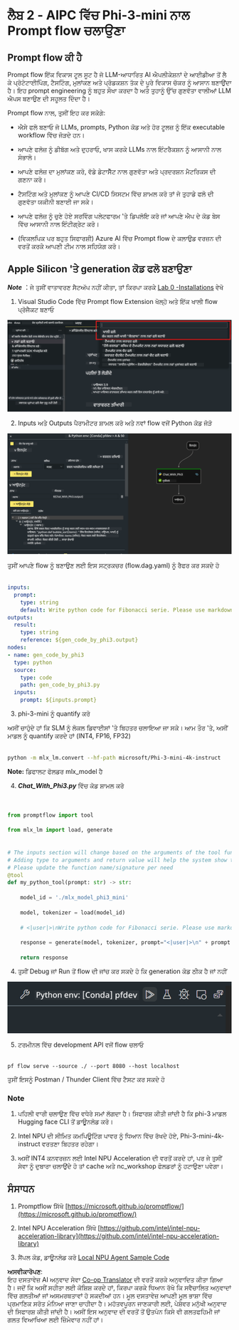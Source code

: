 <!--
CO_OP_TRANSLATOR_METADATA:
{
  "original_hash": "3dbbf568625b1ee04b354c2dc81d3248",
  "translation_date": "2025-07-17T04:25:03+00:00",
  "source_file": "md/02.Application/02.Code/Phi3/VSCodeExt/HOL/Apple/02.PromptflowWithMLX.md",
  "language_code": "pa"
}
-->
# **ਲੈਬ 2 - AIPC ਵਿੱਚ Phi-3-mini ਨਾਲ Prompt flow ਚਲਾਉਣਾ**

## **Prompt flow ਕੀ ਹੈ**

Prompt flow ਇੱਕ ਵਿਕਾਸ ਟੂਲ ਸੂਟ ਹੈ ਜੋ LLM-ਆਧਾਰਿਤ AI ਐਪਲੀਕੇਸ਼ਨਾਂ ਦੇ ਆਈਡੀਆ ਤੋਂ ਲੈ ਕੇ ਪ੍ਰੋਟੋਟਾਈਪਿੰਗ, ਟੈਸਟਿੰਗ, ਮੁਲਾਂਕਣ ਅਤੇ ਪ੍ਰੋਡਕਸ਼ਨ ਤੱਕ ਦੇ ਪੂਰੇ ਵਿਕਾਸ ਚੱਕਰ ਨੂੰ ਆਸਾਨ ਬਣਾਉਂਦਾ ਹੈ। ਇਹ prompt engineering ਨੂੰ ਬਹੁਤ ਸੌਖਾ ਕਰਦਾ ਹੈ ਅਤੇ ਤੁਹਾਨੂੰ ਉੱਚ ਗੁਣਵੱਤਾ ਵਾਲੀਆਂ LLM ਐਪਸ ਬਣਾਉਣ ਦੀ ਸਹੂਲਤ ਦਿੰਦਾ ਹੈ।

Prompt flow ਨਾਲ, ਤੁਸੀਂ ਇਹ ਕਰ ਸਕੋਗੇ:

- ਐਸੇ ਫਲੋ ਬਣਾਓ ਜੋ LLMs, prompts, Python ਕੋਡ ਅਤੇ ਹੋਰ ਟੂਲਜ਼ ਨੂੰ ਇੱਕ executable workflow ਵਿੱਚ ਜੋੜਦੇ ਹਨ।

- ਆਪਣੇ ਫਲੋਜ਼ ਨੂੰ ਡੀਬੱਗ ਅਤੇ ਦੁਹਰਾਓ, ਖਾਸ ਕਰਕੇ LLMs ਨਾਲ ਇੰਟਰੈਕਸ਼ਨ ਨੂੰ ਆਸਾਨੀ ਨਾਲ ਸੰਭਾਲੋ।

- ਆਪਣੇ ਫਲੋਜ਼ ਦਾ ਮੁਲਾਂਕਣ ਕਰੋ, ਵੱਡੇ ਡੇਟਾਸੈੱਟ ਨਾਲ ਗੁਣਵੱਤਾ ਅਤੇ ਪ੍ਰਦਰਸ਼ਨ ਮੈਟਰਿਕਸ ਦੀ ਗਣਨਾ ਕਰੋ।

- ਟੈਸਟਿੰਗ ਅਤੇ ਮੁਲਾਂਕਣ ਨੂੰ ਆਪਣੇ CI/CD ਸਿਸਟਮ ਵਿੱਚ ਸ਼ਾਮਲ ਕਰੋ ਤਾਂ ਜੋ ਤੁਹਾਡੇ ਫਲੋ ਦੀ ਗੁਣਵੱਤਾ ਯਕੀਨੀ ਬਣਾਈ ਜਾ ਸਕੇ।

- ਆਪਣੇ ਫਲੋਜ਼ ਨੂੰ ਚੁਣੇ ਹੋਏ ਸਰਵਿੰਗ ਪਲੇਟਫਾਰਮ 'ਤੇ ਡਿਪਲੋਇ ਕਰੋ ਜਾਂ ਆਪਣੇ ਐਪ ਦੇ ਕੋਡ ਬੇਸ ਵਿੱਚ ਆਸਾਨੀ ਨਾਲ ਇੰਟੀਗ੍ਰੇਟ ਕਰੋ।

- (ਵਿਕਲਪਿਕ ਪਰ ਬਹੁਤ ਸਿਫਾਰਸ਼ੀ) Azure AI ਵਿੱਚ Prompt flow ਦੇ ਕਲਾਉਡ ਵਰਜ਼ਨ ਦੀ ਵਰਤੋਂ ਕਰਕੇ ਆਪਣੀ ਟੀਮ ਨਾਲ ਸਹਿਯੋਗ ਕਰੋ।


## **Apple Silicon 'ਤੇ generation ਕੋਡ ਫਲੋ ਬਣਾਉਣਾ**

***Note*** ：ਜੇ ਤੁਸੀਂ ਵਾਤਾਵਰਣ ਸੈਟਅੱਪ ਨਹੀਂ ਕੀਤਾ, ਤਾਂ ਕਿਰਪਾ ਕਰਕੇ [Lab 0 -Installations](./01.Installations.md) ਵੇਖੋ

1. Visual Studio Code ਵਿੱਚ Prompt flow Extension ਖੋਲ੍ਹੋ ਅਤੇ ਇੱਕ ਖਾਲੀ flow ਪ੍ਰੋਜੈਕਟ ਬਣਾਓ

![create](../../../../../../../../../translated_images/pf_create.bde888dc83502eba082a058175bbf1eee6791219795393a386b06fd3043ec54d.pa.png)

2. Inputs ਅਤੇ Outputs ਪੈਰਾਮੀਟਰ ਸ਼ਾਮਲ ਕਰੋ ਅਤੇ ਨਵਾਂ flow ਵਜੋਂ Python ਕੋਡ ਜੋੜੋ

![flow](../../../../../../../../../translated_images/pf_flow.520824c0969f2a94f17e947f86bdc4b4c6c88a2efa394fe3bcfb58c0dbc578a7.pa.png)

ਤੁਸੀਂ ਆਪਣੇ flow ਨੂੰ ਬਣਾਉਣ ਲਈ ਇਸ ਸਟ੍ਰਕਚਰ (flow.dag.yaml) ਨੂੰ ਰੈਫਰ ਕਰ ਸਕਦੇ ਹੋ

```yaml

inputs:
  prompt:
    type: string
    default: Write python code for Fibonacci serie. Please use markdown as output
outputs:
  result:
    type: string
    reference: ${gen_code_by_phi3.output}
nodes:
- name: gen_code_by_phi3
  type: python
  source:
    type: code
    path: gen_code_by_phi3.py
  inputs:
    prompt: ${inputs.prompt}


```

3. phi-3-mini ਨੂੰ quantify ਕਰੋ

ਅਸੀਂ ਚਾਹੁੰਦੇ ਹਾਂ ਕਿ SLM ਨੂੰ ਲੋਕਲ ਡਿਵਾਈਸਾਂ 'ਤੇ ਬਿਹਤਰ ਚਲਾਇਆ ਜਾ ਸਕੇ। ਆਮ ਤੌਰ 'ਤੇ, ਅਸੀਂ ਮਾਡਲ ਨੂੰ quantify ਕਰਦੇ ਹਾਂ (INT4, FP16, FP32)

```bash

python -m mlx_lm.convert --hf-path microsoft/Phi-3-mini-4k-instruct

```

**Note:** ਡਿਫਾਲਟ ਫੋਲਡਰ mlx_model ਹੈ

4. ***Chat_With_Phi3.py*** ਵਿੱਚ ਕੋਡ ਸ਼ਾਮਲ ਕਰੋ

```python


from promptflow import tool

from mlx_lm import load, generate


# The inputs section will change based on the arguments of the tool function, after you save the code
# Adding type to arguments and return value will help the system show the types properly
# Please update the function name/signature per need
@tool
def my_python_tool(prompt: str) -> str:

    model_id = './mlx_model_phi3_mini'

    model, tokenizer = load(model_id)

    # <|user|>\nWrite python code for Fibonacci serie. Please use markdown as output<|end|>\n<|assistant|>

    response = generate(model, tokenizer, prompt="<|user|>\n" + prompt  + "<|end|>\n<|assistant|>", max_tokens=2048, verbose=True)

    return response


```

4. ਤੁਸੀਂ Debug ਜਾਂ Run ਤੋਂ flow ਦੀ ਜਾਂਚ ਕਰ ਸਕਦੇ ਹੋ ਕਿ generation ਕੋਡ ਠੀਕ ਹੈ ਜਾਂ ਨਹੀਂ

![RUN](../../../../../../../../../translated_images/pf_run.4239e8a0b420a58284edf6ee1471c1697c345670313c8e7beac0edaee15b9a9d.pa.png)

5. ਟਰਮੀਨਲ ਵਿੱਚ development API ਵਜੋਂ flow ਚਲਾਓ

```

pf flow serve --source ./ --port 8080 --host localhost   

```

ਤੁਸੀਂ ਇਸਨੂੰ Postman / Thunder Client ਵਿੱਚ ਟੈਸਟ ਕਰ ਸਕਦੇ ਹੋ


### **Note**

1. ਪਹਿਲੀ ਵਾਰੀ ਚਲਾਉਣ ਵਿੱਚ ਵਧੇਰੇ ਸਮਾਂ ਲੱਗਦਾ ਹੈ। ਸਿਫਾਰਸ਼ ਕੀਤੀ ਜਾਂਦੀ ਹੈ ਕਿ phi-3 ਮਾਡਲ Hugging face CLI ਤੋਂ ਡਾਊਨਲੋਡ ਕਰੋ।

2. Intel NPU ਦੀ ਸੀਮਿਤ ਕਮਪਿਊਟਿੰਗ ਪਾਵਰ ਨੂੰ ਧਿਆਨ ਵਿੱਚ ਰੱਖਦੇ ਹੋਏ, Phi-3-mini-4k-instruct ਵਰਤਣਾ ਬਿਹਤਰ ਰਹੇਗਾ।

3. ਅਸੀਂ INT4 ਕਨਵਰਜ਼ਨ ਲਈ Intel NPU Acceleration ਦੀ ਵਰਤੋਂ ਕਰਦੇ ਹਾਂ, ਪਰ ਜੇ ਤੁਸੀਂ ਸੇਵਾ ਨੂੰ ਦੁਬਾਰਾ ਚਲਾਉਂਦੇ ਹੋ ਤਾਂ cache ਅਤੇ nc_workshop ਫੋਲਡਰਾਂ ਨੂੰ ਹਟਾਉਣਾ ਪਵੇਗਾ।


## **ਸੰਸਾਧਨ**

1. Promptflow ਸਿੱਖੋ [https://microsoft.github.io/promptflow/](https://microsoft.github.io/promptflow/)

2. Intel NPU Acceleration ਸਿੱਖੋ [https://github.com/intel/intel-npu-acceleration-library](https://github.com/intel/intel-npu-acceleration-library)

3. ਸੈਂਪਲ ਕੋਡ, ਡਾਊਨਲੋਡ ਕਰੋ [Local NPU Agent Sample Code](../../../../../../../../../code/07.Lab/01/AIPC/local-npu-agent)

**ਅਸਵੀਕਾਰੋਪਣ**:  
ਇਹ ਦਸਤਾਵੇਜ਼ AI ਅਨੁਵਾਦ ਸੇਵਾ [Co-op Translator](https://github.com/Azure/co-op-translator) ਦੀ ਵਰਤੋਂ ਕਰਕੇ ਅਨੁਵਾਦਿਤ ਕੀਤਾ ਗਿਆ ਹੈ। ਜਦੋਂ ਕਿ ਅਸੀਂ ਸਹੀਤਾ ਲਈ ਕੋਸ਼ਿਸ਼ ਕਰਦੇ ਹਾਂ, ਕਿਰਪਾ ਕਰਕੇ ਧਿਆਨ ਰੱਖੋ ਕਿ ਸਵੈਚਾਲਿਤ ਅਨੁਵਾਦਾਂ ਵਿੱਚ ਗਲਤੀਆਂ ਜਾਂ ਅਸਮਰਥਤਾਵਾਂ ਹੋ ਸਕਦੀਆਂ ਹਨ। ਮੂਲ ਦਸਤਾਵੇਜ਼ ਆਪਣੀ ਮੂਲ ਭਾਸ਼ਾ ਵਿੱਚ ਪ੍ਰਮਾਣਿਕ ਸਰੋਤ ਮੰਨਿਆ ਜਾਣਾ ਚਾਹੀਦਾ ਹੈ। ਮਹੱਤਵਪੂਰਨ ਜਾਣਕਾਰੀ ਲਈ, ਪੇਸ਼ੇਵਰ ਮਨੁੱਖੀ ਅਨੁਵਾਦ ਦੀ ਸਿਫਾਰਸ਼ ਕੀਤੀ ਜਾਂਦੀ ਹੈ। ਅਸੀਂ ਇਸ ਅਨੁਵਾਦ ਦੀ ਵਰਤੋਂ ਤੋਂ ਉਤਪੰਨ ਕਿਸੇ ਵੀ ਗਲਤਫਹਿਮੀ ਜਾਂ ਗਲਤ ਵਿਆਖਿਆ ਲਈ ਜ਼ਿੰਮੇਵਾਰ ਨਹੀਂ ਹਾਂ।